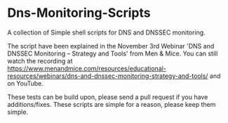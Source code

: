# Dns-Monitoring-Scripts

A collection of Simple shell scripts for DNS and DNSSEC monitoring. 

The script have been explained in the November 3rd Webinar 'DNS and
DNSSEC Monitoring – Strategy and Tools' from Men & Mice. You can still
watch the recording at https://www.menandmice.com/resources/educational-resources/webinars/dns-and-dnssec-monitoring-strategy-and-tools/ and on YouTube.

These tests can be build upon, please send a pull request if you have
additions/fixes. These scripts are simple for a reason, please keep
them simple.

